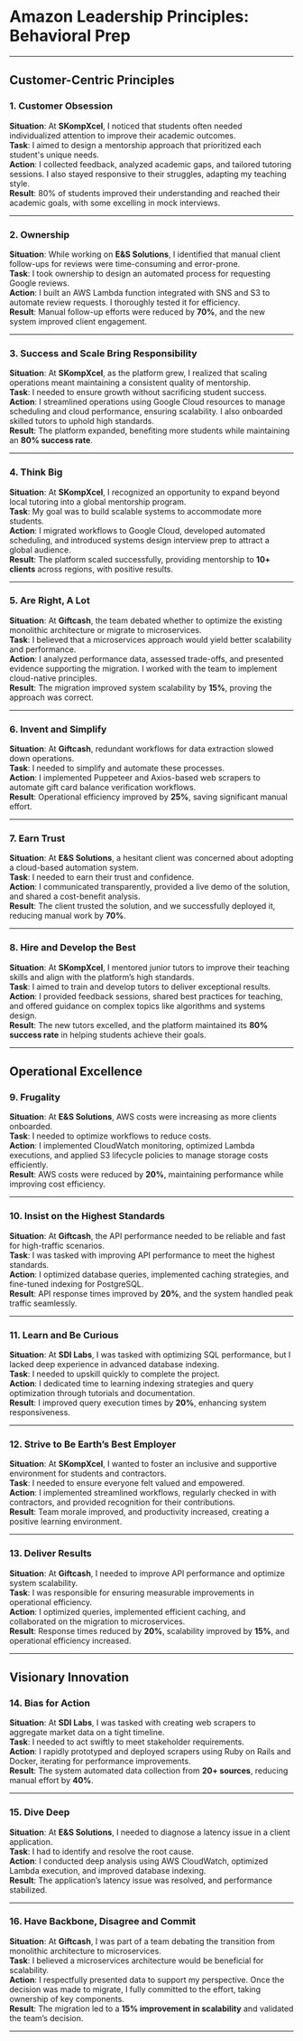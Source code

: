 # **Amazon Leadership Principles: Behavioral Prep**

---

## **Customer-Centric Principles**

### 1. **Customer Obsession**  
**Situation**: At **SKompXcel**, I noticed that students often needed individualized attention to improve their academic outcomes.  
**Task**: I aimed to design a mentorship approach that prioritized each student's unique needs.  
**Action**: I collected feedback, analyzed academic gaps, and tailored tutoring sessions. I also stayed responsive to their struggles, adapting my teaching style.  
**Result**: 80% of students improved their understanding and reached their academic goals, with some excelling in mock interviews.

---

### 2. **Ownership**  
**Situation**: While working on **E&S Solutions**, I identified that manual client follow-ups for reviews were time-consuming and error-prone.  
**Task**: I took ownership to design an automated process for requesting Google reviews.  
**Action**: I built an AWS Lambda function integrated with SNS and S3 to automate review requests. I thoroughly tested it for efficiency.  
**Result**: Manual follow-up efforts were reduced by **70%**, and the new system improved client engagement.

---

### 3. **Success and Scale Bring Responsibility**  
**Situation**: At **SKompXcel**, as the platform grew, I realized that scaling operations meant maintaining a consistent quality of mentorship.  
**Task**: I needed to ensure growth without sacrificing student success.  
**Action**: I streamlined operations using Google Cloud resources to manage scheduling and cloud performance, ensuring scalability. I also onboarded skilled tutors to uphold high standards.  
**Result**: The platform expanded, benefiting more students while maintaining an **80% success rate**.

---

### 4. **Think Big**  
**Situation**: At **SKompXcel**, I recognized an opportunity to expand beyond local tutoring into a global mentorship program.  
**Task**: My goal was to build scalable systems to accommodate more students.  
**Action**: I migrated workflows to Google Cloud, developed automated scheduling, and introduced systems design interview prep to attract a global audience.  
**Result**: The platform scaled successfully, providing mentorship to **10+ clients** across regions, with positive results.

---

### 5. **Are Right, A Lot**  
**Situation**: At **Giftcash**, the team debated whether to optimize the existing monolithic architecture or migrate to microservices.  
**Task**: I believed that a microservices approach would yield better scalability and performance.  
**Action**: I analyzed performance data, assessed trade-offs, and presented evidence supporting the migration. I worked with the team to implement cloud-native principles.  
**Result**: The migration improved system scalability by **15%**, proving the approach was correct.

---

### 6. **Invent and Simplify**  
**Situation**: At **Giftcash**, redundant workflows for data extraction slowed down operations.  
**Task**: I needed to simplify and automate these processes.  
**Action**: I implemented Puppeteer and Axios-based web scrapers to automate gift card balance verification workflows.  
**Result**: Operational efficiency improved by **25%**, saving significant manual effort.

---

### 7. **Earn Trust**  
**Situation**: At **E&S Solutions**, a hesitant client was concerned about adopting a cloud-based automation system.  
**Task**: I needed to earn their trust and confidence.  
**Action**: I communicated transparently, provided a live demo of the solution, and shared a cost-benefit analysis.  
**Result**: The client trusted the solution, and we successfully deployed it, reducing manual work by **70%**.

---

### 8. **Hire and Develop the Best**  
**Situation**: At **SKompXcel**, I mentored junior tutors to improve their teaching skills and align with the platform’s high standards.  
**Task**: I aimed to train and develop tutors to deliver exceptional results.  
**Action**: I provided feedback sessions, shared best practices for teaching, and offered guidance on complex topics like algorithms and systems design.  
**Result**: The new tutors excelled, and the platform maintained its **80% success rate** in helping students achieve their goals.

---

## **Operational Excellence**

### 9. **Frugality**  
**Situation**: At **E&S Solutions**, AWS costs were increasing as more clients onboarded.  
**Task**: I needed to optimize workflows to reduce costs.  
**Action**: I implemented CloudWatch monitoring, optimized Lambda executions, and applied S3 lifecycle policies to manage storage costs efficiently.  
**Result**: AWS costs were reduced by **20%**, maintaining performance while improving cost efficiency.

---

### 10. **Insist on the Highest Standards**  
**Situation**: At **Giftcash**, the API performance needed to be reliable and fast for high-traffic scenarios.  
**Task**: I was tasked with improving API performance to meet the highest standards.  
**Action**: I optimized database queries, implemented caching strategies, and fine-tuned indexing for PostgreSQL.  
**Result**: API response times improved by **20%**, and the system handled peak traffic seamlessly.

---

### 11. **Learn and Be Curious**  
**Situation**: At **SDI Labs**, I was tasked with optimizing SQL performance, but I lacked deep experience in advanced database indexing.  
**Task**: I needed to upskill quickly to complete the project.  
**Action**: I dedicated time to learning indexing strategies and query optimization through tutorials and documentation.  
**Result**: I improved query execution times by **20%**, enhancing system responsiveness.

---

### 12. **Strive to Be Earth’s Best Employer**  
**Situation**: At **SKompXcel**, I wanted to foster an inclusive and supportive environment for students and contractors.  
**Task**: I needed to ensure everyone felt valued and empowered.  
**Action**: I implemented streamlined workflows, regularly checked in with contractors, and provided recognition for their contributions.  
**Result**: Team morale improved, and productivity increased, creating a positive learning environment.

---

### 13. **Deliver Results**  
**Situation**: At **Giftcash**, I needed to improve API performance and optimize system scalability.  
**Task**: I was responsible for ensuring measurable improvements in operational efficiency.  
**Action**: I optimized queries, implemented efficient caching, and collaborated on the migration to microservices.  
**Result**: Response times reduced by **20%**, scalability improved by **15%**, and operational efficiency increased.

---

## **Visionary Innovation**

### 14. **Bias for Action**  
**Situation**: At **SDI Labs**, I was tasked with creating web scrapers to aggregate market data on a tight timeline.  
**Task**: I needed to act swiftly to meet stakeholder requirements.  
**Action**: I rapidly prototyped and deployed scrapers using Ruby on Rails and Docker, iterating for performance improvements.  
**Result**: The system automated data collection from **20+ sources**, reducing manual effort by **40%**.

---

### 15. **Dive Deep**  
**Situation**: At **E&S Solutions**, I needed to diagnose a latency issue in a client application.  
**Task**: I had to identify and resolve the root cause.  
**Action**: I conducted deep analysis using AWS CloudWatch, optimized Lambda execution, and improved database indexing.  
**Result**: The application’s latency issue was resolved, and performance stabilized.

---

### 16. **Have Backbone, Disagree and Commit**  
**Situation**: At **Giftcash**, I was part of a team debating the transition from monolithic architecture to microservices.  
**Task**: I believed a microservices architecture would be beneficial for scalability.  
**Action**: I respectfully presented data to support my perspective. Once the decision was made to migrate, I fully committed to the effort, taking ownership of key components.  
**Result**: The migration led to a **15% improvement in scalability** and validated the team’s decision.

---

